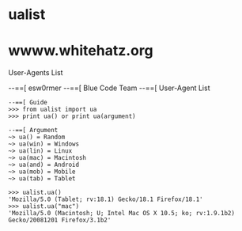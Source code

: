 # ualist
# wwww.whitehatz.org
User-Agents List

--==[ esw0rmer
--==[ Blue Code Team
--==[ User-Agent List
~~~~~~~~~~~~~~~~~~~~~~~~~
--==[ Guide
>>> from ualist import ua
>>> print ua() or print ua(argument)

--==[ Argument
~> ua() = Random
~> ua(win) = Windows
~> ua(lin) = Linux
~> ua(mac) = Macintosh
~> ua(and) = Android
~> ua(mob) = Mobile
~> ua(tab) = Tablet

>>> ualist.ua()
'Mozilla/5.0 (Tablet; rv:18.1) Gecko/18.1 Firefox/18.1'
>>> ualist.ua("mac")
'Mozilla/5.0 (Macintosh; U; Intel Mac OS X 10.5; ko; rv:1.9.1b2) Gecko/20081201 Firefox/3.1b2'
